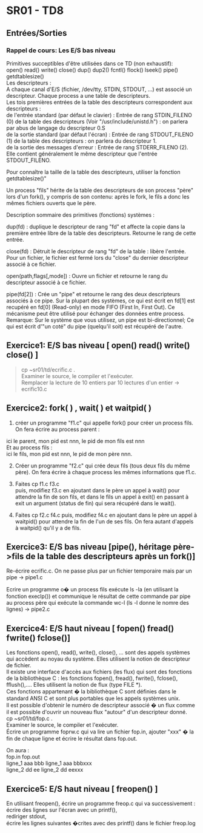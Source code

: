 # SR01 - TD8

## Entrées/Sorties

### **Rappel de cours: Les E/S bas niveau**

Primitives succeptibles d'être utilisées dans ce TD (non exhaustif):  
open() read() write() close() dup() dup2() fcntl() flock() lseek() pipe() getdtablesize()  
Les descripteurs :  
A chaque canal d'E/S (fichier, /dev/tty, STDIN, STDOUT, ...) est associé un descripteur. Chaque process a une table de descripteurs.  
Les tois premières entrées de la table des descripteurs correspondent aux descripteurs :  
de l'entrée standard (par défaut le clavier) : Entrée de rang STDIN_FILENO (0) de la table des descripteurs (Voir "/usr/include/unistd.h") : on parlera par abus de langage du descripteur 0.S  
de la sortie standard (par défaut l'écran) : Entrée de rang STDOUT_FILENO (1) de la table des descripteurs : on parlera du descripteur 1.  
de la sortie des messages d'erreur : Entrée de rang STDERR_FILENO (2). Elle contient généralement le même descripteur que l'entrée STDOUT_FILENO.  

Pour connaître la taille de la table des descripteurs, utiliser la fonction getdtablesize()"  

Un process "fils" hérite de la table des descripteurs de son process "père" lors d'un fork(), y compris de son contenu: après le fork, le fils a donc les mêmes fichiers ouverts que le père.  

Description sommaire des primitives (fonctions) systèmes :  

dup(fd) : duplique le descripteur de rang "fd" et affecte la copie dans la première entrée libre de la table des descripteurs. Retourne le rang de cette entrée.  

close(fd) : Détruit le descripteur de rang "fd" de la table : libère l'entrée. Pour un fichier, le fichier est fermé lors du "close" du dernier descripteur associé à ce fichier.  

open(path,flags[,mode]) : Ouvre un fichier et retourne le rang du descripteur associé à ce fichier.  

pipe(fd[2]) : Crée un "pipe" et retourne le rang des deux descripteurs associés à ce pipe. Sur la plupart des systèmes, ce qui est écrit en fd[1] est recupéré en fd[0] (Read-only) en mode FIFO (First In, First Out). Ce mécanisme peut être utilisé pour échanger des données entre process.  
Remarque: Sur le système que vous utilisez, un pipe est bi-directionnel; Ce qui est écrit d'"un coté" du pipe (quelqu'il soit) est récupéré de l'autre.  


## Exercice1: E/S bas niveau [ open() read() write() close() ]  

> cp ~sr01/td/ecrific.c .  
Examiner le source, le compiler et l'exécuter.  
Remplacer la lecture de 10 entiers par 10 lectures d'un entier -> ecrific10.c  


## Exercice2: fork( ) , wait( ) et waitpid( )  

1) créer un programme "f1.c" qui appelle fork() pour créer un process fils.  
On fera écrire au process parent :  

ici le parent, mon pid est nnn, le pid de mon fils est nnn  
Et au process fils :  
ici le fils, mon pid est nnn, le pid de mon père nnn.  

2) Créer un programme "f2.c" qui crée deux fils (tous deux fils du même père). On fera écrire à chaque process les mêmes informations que f1.c.  

3) Faites cp f1.c f3.c  
puis, modifiez f3.c en ajoutant dans le père un appel à wait() pour attendre la fin de son fils, et dans le fils un appel à exit() en passant à exit
un argument (status de fin) qui sera récupéré dans le wait().  

4) Faites cp f2.c f4.c
puis, modifiez f4.c en ajoutant dans le père un appel à waitpid() pour attendre la fin de l'un de ses fils. On fera autant d'appels à waitpid() qu'il y a de fils.  


## Exercice3: E/S bas niveau [pipe(), héritage père->fils de la table des descripteurs après un fork()]

Re-écrire ecrific.c. On ne passe plus par un fichier temporaire mais par un pipe -> pipe1.c  

Ecrire un programme o� un process fils exécute ls -la (en utilisant la fonction execlp()) et communique le résultat de cette commande par pipe au process père qui exécute la commande wc-l (ls -l donne le nomre des lignes) -> pipe2.c  


## Exercice4: E/S haut niveau [ fopen() fread() fwrite() fclose()]  

Les fonctions open(), read(), write(), close(), ... sont des appels systèmes qui accèdent au noyau du système. Elles utilisent la notion de descripteur de fichier.  
Il existe une interface d'accès aux fichiers (les flux) qui sont des fonctions de la bibliothèque C : les fonctions fopen(), fread(), fwrite(), fclose(), fflush(),.... Elles utilisent la notion de flux (type FILE *).  
Ces fonctions appartenant � la bibliothèque C sont définies dans le standard ANSI C et sont plus portables que les appels systèmes unix.  
Il est possible d'obtenir le numéro de descripteur associé � un flux comme il est possible d'ouvrir un nouveau flux "autour" d'un descripteur donné.  
cp ~sr01/td/fop.c .  
Examiner le source, le compiler et l'exécuter.  
Écrire un programme foprw.c qui va lire un fichier fop.in, ajouter "xxx" � la fin de chaque ligne et écrire le résultat dans fop.out.  

On aura :  
      fop.in                   fop.out  
      ligne_1 aaa bbb          ligne_1 aaa bbbxxx  
      ligne_2 dd ee            ligne_2 dd eexxx  

      
## Exercice5: E/S haut niveau [ freopen() ]  

En utilisant freopen(), écrire un programme freop.c qui va successivement :  
écrire des lignes sur l'écran avec un printf(),  
rediriger stdout,  
écrire les lignes suivantes �crites avec des printf() dans le fichier freop.log  
